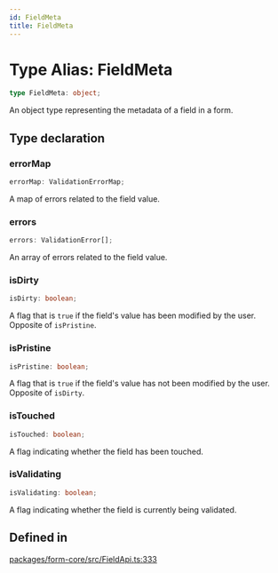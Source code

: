 ```yaml
---
id: FieldMeta
title: FieldMeta
---
```


# Type Alias: FieldMeta

```ts
type FieldMeta: object;
```

An object type representing the metadata of a field in a form.

## Type declaration

### errorMap

```ts
errorMap: ValidationErrorMap;
```

A map of errors related to the field value.

### errors

```ts
errors: ValidationError[];
```

An array of errors related to the field value.

### isDirty

```ts
isDirty: boolean;
```

A flag that is `true` if the field's value has been modified by the user. Opposite of `isPristine`.

### isPristine

```ts
isPristine: boolean;
```

A flag that is `true` if the field's value has not been modified by the user. Opposite of `isDirty`.

### isTouched

```ts
isTouched: boolean;
```

A flag indicating whether the field has been touched.

### isValidating

```ts
isValidating: boolean;
```

A flag indicating whether the field is currently being validated.

## Defined in

[packages/form-core/src/FieldApi.ts:333](https://github.com/TanStack/form/blob/ab5a89b11f2af9f11c720387ff2da9e9d2b82764/packages/form-core/src/FieldApi.ts#L333)
